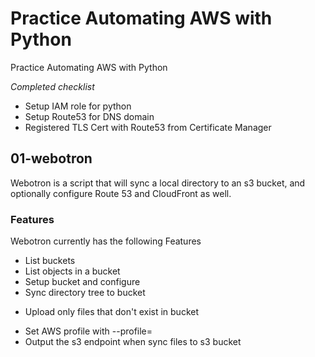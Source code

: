 # Practice Automating AWS with Python
Practice Automating AWS with Python

*Completed checklist*
* Setup IAM role for python
* Setup Route53 for DNS domain
* Registered TLS Cert with Route53 from Certificate Manager

## 01-webotron

Webotron is a script that will sync a local directory
to an s3 bucket, and optionally configure Route 53 and
CloudFront as well.

### Features

Webotron currently has the following Features

- List buckets
- List objects in a bucket
- Setup bucket and configure
- Sync directory tree to bucket
* Upload only files that don't exist in bucket
- Set AWS profile with --profile=<profileName>
- Output the s3 endpoint when sync files to s3 bucket
